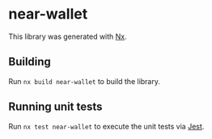 # near-wallet

This library was generated with [Nx](https://nx.dev).

## Building

Run `nx build near-wallet` to build the library.

## Running unit tests

Run `nx test near-wallet` to execute the unit tests via [Jest](https://jestjs.io).
